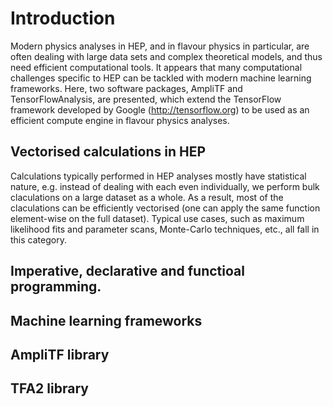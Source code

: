 # Introduction

Modern physics analyses in HEP, and in flavour physics in particular, are often dealing with large data sets and complex theoretical models, and thus need efficient computational tools. It appears that many computational challenges specific to HEP can be tackled with modern machine learning frameworks. Here, two software packages, AmpliTF and TensorFlowAnalysis, are presented, which extend the TensorFlow framework developed by Google (http://tensorflow.org) to be used as an efficient compute engine in flavour physics analyses. 

## Vectorised calculations in HEP

Calculations typically performed in HEP analyses mostly have statistical nature, e.g. instead of dealing with each even individually, we perform bulk claculations on a large dataset as a whole. As a result, most of the claculations can be efficiently vectorised (one can apply the same function element-wise on the full dataset). Typical use cases, such as maximum likelihood fits and parameter scans, Monte-Carlo techniques, etc., all fall in this category. 

## Imperative, declarative and functioal programming. 

## Machine learning frameworks

## AmpliTF library

## TFA2 library

